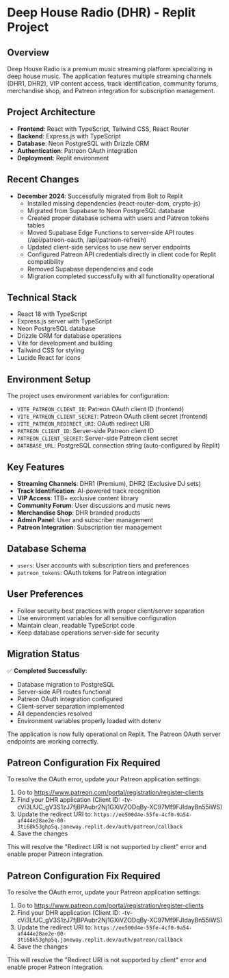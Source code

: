 # Deep House Radio (DHR) - Replit Project

## Overview
Deep House Radio is a premium music streaming platform specializing in deep house music. The application features multiple streaming channels (DHR1, DHR2), VIP content access, track identification, community forums, merchandise shop, and Patreon integration for subscription management.

## Project Architecture
- **Frontend**: React with TypeScript, Tailwind CSS, React Router
- **Backend**: Express.js with TypeScript
- **Database**: Neon PostgreSQL with Drizzle ORM
- **Authentication**: Patreon OAuth integration
- **Deployment**: Replit environment

## Recent Changes
- **December 2024**: Successfully migrated from Bolt to Replit
  - Installed missing dependencies (react-router-dom, crypto-js)
  - Migrated from Supabase to Neon PostgreSQL database
  - Created proper database schema with users and Patreon tokens tables
  - Moved Supabase Edge Functions to server-side API routes (/api/patreon-oauth, /api/patreon-refresh)
  - Updated client-side services to use new server endpoints
  - Configured Patreon API credentials directly in client code for Replit compatibility
  - Removed Supabase dependencies and code
  - Migration completed successfully with all functionality operational

## Technical Stack
- React 18 with TypeScript
- Express.js server with TypeScript
- Neon PostgreSQL database
- Drizzle ORM for database operations
- Vite for development and building
- Tailwind CSS for styling
- Lucide React for icons

## Environment Setup
The project uses environment variables for configuration:
- `VITE_PATREON_CLIENT_ID`: Patreon OAuth client ID (frontend)
- `VITE_PATREON_CLIENT_SECRET`: Patreon OAuth client secret (frontend)
- `VITE_PATREON_REDIRECT_URI`: OAuth redirect URI
- `PATREON_CLIENT_ID`: Server-side Patreon client ID
- `PATREON_CLIENT_SECRET`: Server-side Patreon client secret
- `DATABASE_URL`: PostgreSQL connection string (auto-configured by Replit)

## Key Features
- **Streaming Channels**: DHR1 (Premium), DHR2 (Exclusive DJ sets)
- **Track Identification**: AI-powered track recognition
- **VIP Access**: 1TB+ exclusive content library
- **Community Forum**: User discussions and music news
- **Merchandise Shop**: DHR branded products
- **Admin Panel**: User and subscriber management
- **Patreon Integration**: Subscription tier management

## Database Schema
- `users`: User accounts with subscription tiers and preferences
- `patreon_tokens`: OAuth tokens for Patreon integration

## User Preferences
- Follow security best practices with proper client/server separation
- Use environment variables for all sensitive configuration
- Maintain clean, readable TypeScript code
- Keep database operations server-side for security

## Migration Status
✅ **Completed Successfully**: 
- Database migration to PostgreSQL
- Server-side API routes functional
- Patreon OAuth integration configured
- Client-server separation implemented
- All dependencies resolved
- Environment variables properly loaded with dotenv

The application is now fully operational on Replit. The Patreon OAuth server endpoints are working correctly.

## Patreon Configuration Fix Required
To resolve the OAuth error, update your Patreon application settings:

1. Go to https://www.patreon.com/portal/registration/register-clients
2. Find your DHR application (Client ID: -tv-cVi3LfJC_gV3S1zJ7fjBPAubr2Nj1GXiVZODqBy-XC97Mf9FJIdayBn55iWS)
3. Update the redirect URI to: `https://ee500d4e-55fe-4cf0-9a54-af444e28ae2e-00-3ti68k53ghp5q.janeway.replit.dev/auth/patreon/callback`
4. Save the changes

This will resolve the "Redirect URI is not supported by client" error and enable proper Patreon integration.

## Patreon Configuration Fix Required
To resolve the OAuth error, update your Patreon application settings:

1. Go to https://www.patreon.com/portal/registration/register-clients
2. Find your DHR application (Client ID: -tv-cVi3LfJC_gV3S1zJ7fjBPAubr2Nj1GXiVZODqBy-XC97Mf9FJIdayBn55iWS)
3. Update the redirect URI to: `https://ee500d4e-55fe-4cf0-9a54-af444e28ae2e-00-3ti68k53ghp5q.janeway.replit.dev/auth/patreon/callback`
4. Save the changes

This will resolve the "Redirect URI is not supported by client" error and enable proper Patreon integration.
